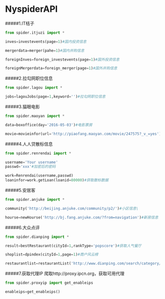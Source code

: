 # NyspiderAPI

#####1.IT桔子
```python
from spider.itjuzi import *

inves=investevents(page=1)#国内投资信息

mergerdata=merger(pahe=1)#国内并购信息

foreignInves=foreign_investevents(page=1)#国外投资信息

foreignMergerdata=foreign_merger(page=1)#国外并购信息

```

#####2.拉勾网职位信息
```python
from spider.lagou import *

jobs=lagouJobs(page=1,keyword='')#拉勾网职位信息

```

#####3.猫眼电影
```python
from spider.maoyan import *

data=boxoffice(day='2016-05-03')#电影票房

movie=movieinfor(url='http://piaofang.maoyan.com/movie/247575?_v_=yes')#电影具体信息

```

#####4.人人贷散标信息
```python
from spider.renrendai import *

username='Your username'
passwd='xxx'#加密后的密码

work=Renrendai(username,passwd)
loaninfor=work.getLoan(loanid=80000)#获取散标数据

```
#####5.安居客
```python
from spider.anjuke import *

community('http://beijing.anjuke.com/community/p2/')#小区信息\

hourse=newHourse('http://bj.fang.anjuke.com/?from=navigation')#新房信息

```

#####6.大众点评
```python
from spider.dianping import *

result=bestRestaurant(cityId=1,rankType='popscore')#获取人气餐厅

shoplist=dpindex(cityId=1,page=1)#商户风云榜

restaurantlist=restaurantList('http://www.dianping.com/search/category/2/10/p2')#获取餐厅

```

#####7.获取代理IP
爬取http://proxy.ipcn.org，获取可用代理
```python
from spider.proxyip import get_enableips

enableips=get_enableips()

```
